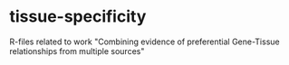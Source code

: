 tissue-specificity
==================

R-files related to work "Combining evidence of preferential Gene-Tissue relationships from multiple sources"